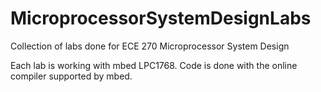 # MicroprocessorSystemDesignLabs
Collection of labs done for ECE 270 Microprocessor System Design

Each lab is working with mbed LPC1768. Code is done with the online compiler supported by mbed.
